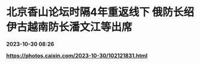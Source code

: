 # 北京香山论坛时隔4年重返线下 俄防长绍伊古越南防长潘文江等出席

**2023-10-30 08:26**

**https://photos.caixin.com/2023-10-30/102121831.html**

